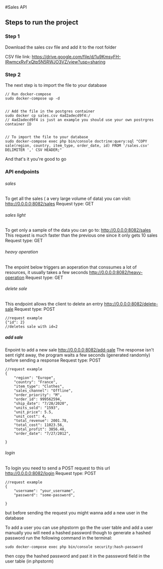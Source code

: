 
#Sales API


## Steps to run the project

### Step 1

Download the sales csv file and add it to the root folder 

CSV file link: https://drive.google.com/file/d/1u9KmsyFH-lRwmcxRvFxQtp5N5RWJO3VZ/view?usp=sharing

### Step 2

The next step is to import the file to your database

```
// Run docker-compose
sudo docker-compose up -d


// Add the file in the postgres container
sudo docker cp sales.csv 4ad2adecd9f4:/
// 4ad2adecd9f4 is just an example you should use your own postrgres container ID


// To import the file to your database
sudo docker-compose exec php bin/console doctrine:query:sql "COPY sale(region, country, item_type, order_date, id) FROM '/sales.csv' DELIMITER ',' CSV HEADER;"
```

And that's it you're good to go

### API endpoints

###### sales
To get all the sales ( a very large volume of data) you can visit: 
http://0.0.0.0:8082/sales
Request type: GET

###### sales light
To get only a sample of the data you can go to:
http://0.0.0.0:8082/sales
This request is much faster than the previous one since it only gets 10 sales
Request type: GET

###### heavy operation
The enpoint below triggers an aoperation that conssumes a lot of resources, it usually takes a few seconds
http://0.0.0.0:8082/heavy-operation
Request type: GET

###### delete sale
This endpoint allows the client to delete an entry
http://0.0.0.0:8082/delete-sale
Request type: POST
```
//request example
{"id": 2}
//deletes sale with id=2 
```

##### add sale
Enpoint to add a new sale 
http://0.0.0.0:8082/add-sale
The response isn't sent right away, the program waits a few seconds (generated randomly) before sending a response
Request type: POST

```
//request example
{
	"region": "Europe",
	"country": "France",
	"item_type": "Clothes",
	"sales_channel": "Offline",
	"order_priority": "M",
	"order_id": 999562594,
	"ship_date": "7/28/2020",
	"units_sold": "1593",
	"unit_price": 5.5,
	"unit_cost": 4,
	"total_revenue": 2001.78,
	"total_cost": 11023.56,
	"total_profit": 3856.48,
	"order_date": "7/27/2012",
	
}
```


###### login
To login you need to send a POST request to this url
http://0.0.0.0:8082/login
Request type: POST
```
//request example
{
	"username": "your_username",
	"password": "some-password",
	
}
```
but before sending the request you might wanna add a new user in the database

To add a user you can use phpstorm go the the user table and add a user manually
you will need a hashed password though
to generate a hashed password run the following command in the terminal: 
```
sudo docker-compose exec php bin/console security:hash-password
```

then copy the hashed password and past it in the passsword field in the user table (in phpstorm)  



